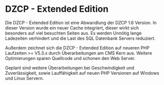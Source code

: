 DZCP - Extended Edition
=======================

Die DZCP - Extended Edition ist eine Abwandlung der DZCP 1.6 Version.
In dieser Version wurde ein neuer Cache integriert, dieser wirkt sich besonders auf viel besuchten Seiten aus.
Es werden Unnötig lange Ladezeiten verhindert und die Last des SQL Datenbank Servers reduziert.

Außerdem zeichnet sich die DZCP - Extended Edition auf neueren PHP Laufzeiten >= V5.3.x durch Überarbeitungen am CMS Kern aus.
Weitere Optimierungen sparen Quellcode und schonen den Web Server.

Geplant sind weitere Überarbeitungen bei Geschwindigkeit und Zuverlässigkeit, sowie Lauffähigkeit auf neuen PHP Versionen auf Windows und Linux Servern.

